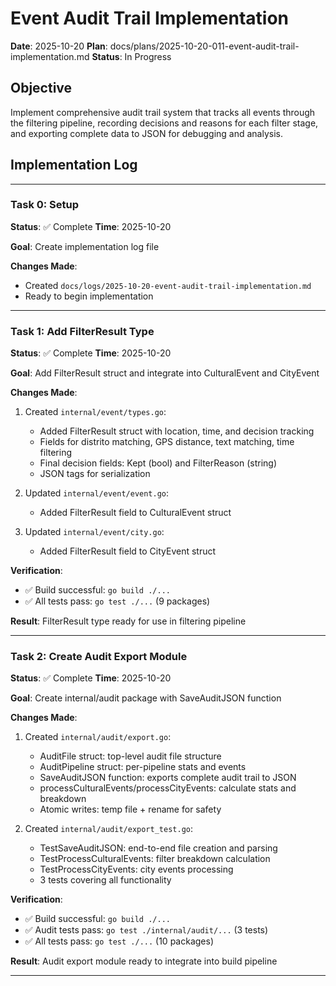 # Event Audit Trail Implementation

**Date**: 2025-10-20
**Plan**: docs/plans/2025-10-20-011-event-audit-trail-implementation.md
**Status**: In Progress

## Objective

Implement comprehensive audit trail system that tracks all events through the filtering pipeline, recording decisions and reasons for each filter stage, and exporting complete data to JSON for debugging and analysis.

## Implementation Log

---

### Task 0: Setup

**Status**: ✅ Complete
**Time**: 2025-10-20

**Goal**: Create implementation log file

**Changes Made**:
- Created `docs/logs/2025-10-20-event-audit-trail-implementation.md`
- Ready to begin implementation

---

### Task 1: Add FilterResult Type

**Status**: ✅ Complete
**Time**: 2025-10-20

**Goal**: Add FilterResult struct and integrate into CulturalEvent and CityEvent

**Changes Made**:
1. Created `internal/event/types.go`:
   - Added FilterResult struct with location, time, and decision tracking
   - Fields for distrito matching, GPS distance, text matching, time filtering
   - Final decision fields: Kept (bool) and FilterReason (string)
   - JSON tags for serialization

2. Updated `internal/event/event.go`:
   - Added FilterResult field to CulturalEvent struct

3. Updated `internal/event/city.go`:
   - Added FilterResult field to CityEvent struct

**Verification**:
- ✅ Build successful: `go build ./...`
- ✅ All tests pass: `go test ./...` (9 packages)

**Result**: FilterResult type ready for use in filtering pipeline

---

### Task 2: Create Audit Export Module

**Status**: ✅ Complete
**Time**: 2025-10-20

**Goal**: Create internal/audit package with SaveAuditJSON function

**Changes Made**:
1. Created `internal/audit/export.go`:
   - AuditFile struct: top-level audit file structure
   - AuditPipeline struct: per-pipeline stats and events
   - SaveAuditJSON function: exports complete audit trail to JSON
   - processCulturalEvents/processCityEvents: calculate stats and breakdown
   - Atomic writes: temp file + rename for safety

2. Created `internal/audit/export_test.go`:
   - TestSaveAuditJSON: end-to-end file creation and parsing
   - TestProcessCulturalEvents: filter breakdown calculation
   - TestProcessCityEvents: city events processing
   - 3 tests covering all functionality

**Verification**:
- ✅ Build successful: `go build ./...`
- ✅ Audit tests pass: `go test ./internal/audit/...` (3 tests)
- ✅ All tests pass: `go test ./...` (10 packages)

**Result**: Audit export module ready to integrate into build pipeline

---

